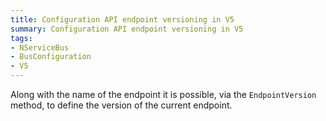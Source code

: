 ```yaml
---
title: Configuration API endpoint versioning in V5
summary: Configuration API endpoint versioning in V5
tags:
- NServiceBus
- BusConfiguration
- V5
---
```


Along with the name of the endpoint it is possible, via the `EndpointVersion` method, to define the version of the current endpoint.